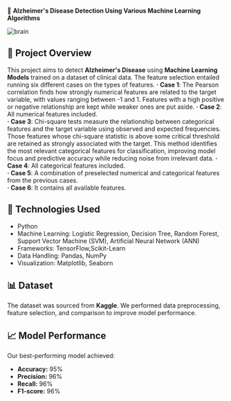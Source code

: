 🧠 **Alzheimer's Disease Detection Using Various Machine Learning Algorithms**


![brain](https://github.com/user-attachments/assets/b50c3ac1-f1db-477e-a8d4-ab868483d739)
## 📌 Project Overview  
This project aims to detect **Alzheimer's Disease** using **Machine Learning Models** trained on a dataset of clinical data. The feature selection entailed running six different cases on the types of features. 
**·	Case 1**: The Pearson correlation finds how strongly numerical features are related to the target variable, with values ranging between -1 and 1. Features with a high positive or negative relationship are kept while weaker ones are put aside. 
**·	Case 2**: All numerical features included.  
**·	Case 3**: Chi-square tests measure the relationship between categorical features and the target variable using observed and expected frequencies. Those features whose chi-square statistic is above some critical threshold are retained as strongly associated with the target. This method identifies the most relevant categorical features for classification, improving model focus and predictive accuracy while reducing noise from irrelevant data.
**·	Case 4**: All categorical features included.  
**·	Case 5**: A combination of preselected numerical and categorical features from the previous cases.  
**·	Case 6**: It contains all available features. 

## 🚀 Technologies Used  
- Python  
- Machine Learning: Logistic Regression, Decision Tree, Random Forest, Support Vector Machine (SVM), Artificial Neural Network (ANN)    
- Frameworks: TensorFlow,Scikit-Learn 
- Data Handling: Pandas, NumPy  
- Visualization: Matplotlib, Seaborn
  
## 📊 Dataset  
The dataset was sourced from **Kaggle**. We performed data preprocessing, feature selection, and comparison to improve model performance.  

## 📈 Model Performance  
Our best-performing model achieved:  
- **Accuracy:** 95%  
- **Precision:** 96%  
- **Recall:** 96%  
- **F1-score:** 96%
  
